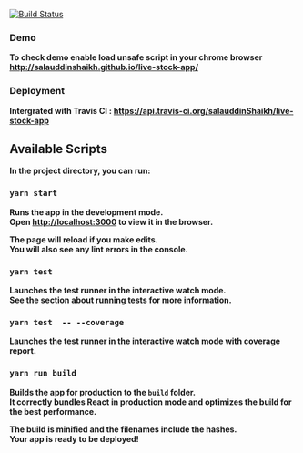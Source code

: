 [![Build Status](https://api.travis-ci.org/salauddinShaikh/live-stock-app.svg?branch=master)](https://api.travis-ci.org/salauddinShaikh/live-stock-app)

### Demo
<b>To check demo enable load unsafe script in your chrome browser<b><br>
http://salauddinshaikh.github.io/live-stock-app/

### Deployment

Intergrated with Travis CI : https://api.travis-ci.org/salauddinShaikh/live-stock-app

## Available Scripts

In the project directory, you can run:

### `yarn start`

Runs the app in the development mode.<br>
Open [http://localhost:3000](http://localhost:3000) to view it in the browser.

The page will reload if you make edits.<br>
You will also see any lint errors in the console.

### `yarn test`

Launches the test runner in the interactive watch mode.<br>
See the section about [running tests](https://facebook.github.io/create-react-app/docs/running-tests) for more information.

### `yarn test  -- --coverage`

Launches the test runner in the interactive watch mode with coverage report.<br>

### `yarn run build`

Builds the app for production to the `build` folder.<br>
It correctly bundles React in production mode and optimizes the build for the best performance.

The build is minified and the filenames include the hashes.<br>
Your app is ready to be deployed!


